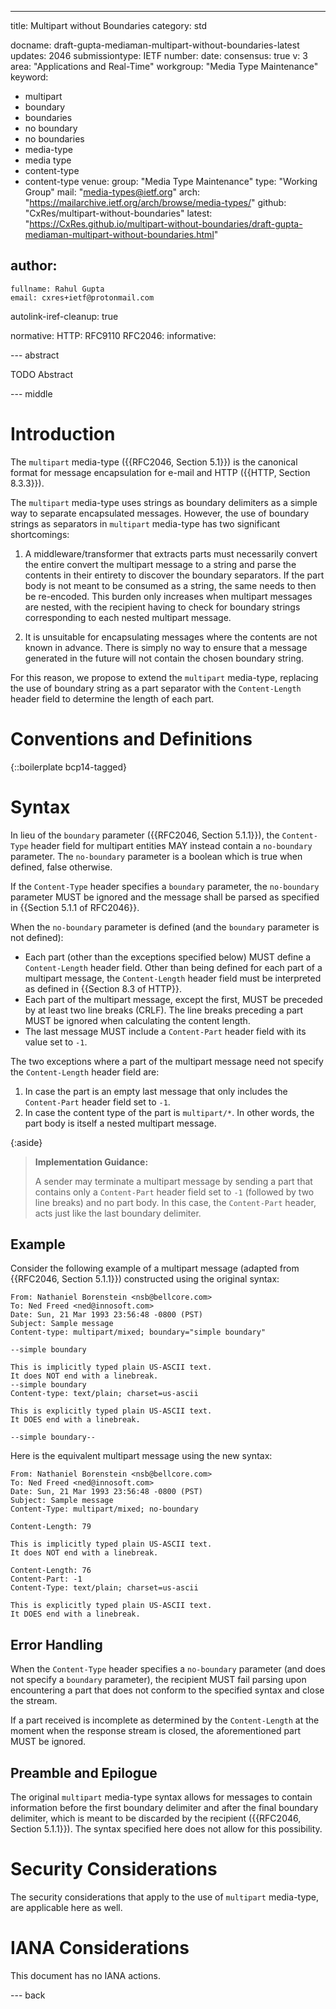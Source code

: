 ---
title: Multipart without Boundaries
category: std

docname: draft-gupta-mediaman-multipart-without-boundaries-latest
updates: 2046
submissiontype: IETF
number:
date:
consensus: true
v: 3
area: "Applications and Real-Time"
workgroup: "Media Type Maintenance"
keyword:
 - multipart
 - boundary
 - boundaries
 - no boundary
 - no boundaries
 - media-type
 - media type
 - content-type
 - content-type
venue:
  group: "Media Type Maintenance"
  type: "Working Group"
  mail: "media-types@ietf.org"
  arch: "https://mailarchive.ietf.org/arch/browse/media-types/"
  github: "CxRes/multipart-without-boundaries"
  latest: "https://CxRes.github.io/multipart-without-boundaries/draft-gupta-mediaman-multipart-without-boundaries.html"

author:
 -
    fullname: Rahul Gupta
    email: cxres+ietf@protonmail.com

autolink-iref-cleanup: true

normative:
  HTTP: RFC9110
  RFC2046:
informative:


--- abstract

TODO Abstract


--- middle

# Introduction

The `multipart` media-type ({{RFC2046, Section 5.1}}) is the canonical format for message encapsulation for e-mail and HTTP ({{HTTP, Section 8.3.3}}).

The `multipart` media-type uses strings as boundary delimiters as a simple way to separate encapsulated messages. However, the use of boundary strings as separators in `multipart` media-type has two significant shortcomings:

1. A middleware/transformer that extracts parts must necessarily convert the entire convert the multipart message to a string and parse the contents in their entirety to discover the boundary separators. If the part body is not meant to be consumed as a string, the same needs to then be re-encoded. This burden only increases when multipart messages are nested, with the recipient having to check for boundary strings corresponding to each nested multipart message.

2. It is unsuitable for encapsulating messages where the contents are not known in advance. There is simply no way to ensure that a message generated in the future will not contain the chosen boundary string.

For this reason, we propose to extend the `multipart` media-type, replacing the use of boundary string as a part separator with the `Content-Length` header field to determine the length of each part.

# Conventions and Definitions

{::boilerplate bcp14-tagged}

# Syntax

In lieu of the `boundary` parameter ({{RFC2046, Section 5.1.1}}), the `Content-Type` header field for multipart entities MAY instead contain a `no-boundary` parameter. The `no-boundary` parameter is a boolean which is true when defined, false otherwise.

If the `Content-Type` header specifies a `boundary` parameter, the `no-boundary` parameter MUST be ignored and the message shall be parsed as specified in {{Section 5.1.1 of RFC2046}}.

When the `no-boundary` parameter is defined (and the `boundary` parameter is not defined):

+ Each part (other than the exceptions specified below) MUST define a `Content-Length` header field. Other than being defined for each part of a multipart message, the `Content-Length` header field must be interpreted as defined in {{Section 8.3 of HTTP}}.
+ Each part of the multipart message, except the first, MUST be preceded by at least two line breaks (CRLF). The line breaks preceding a part MUST be ignored when calculating the content length.
+ The last message MUST include a `Content-Part` header field with its value set to `-1`.

The two exceptions where a part of the multipart message need not specify the `Content-Length` header field are:

1. In case the part is an empty last message that only includes the `Content-Part` header field set to `-1`.
1. In case the content type of the part is `multipart/*`. In other words, the part body is itself a nested multipart message.

{:aside}
> **Implementation Guidance:**
>
> A sender may terminate a multipart message by sending a part that contains only a `Content-Part` header field set to `-1` (followed by two line breaks) and no part body. In this case, the `Content-Part` header, acts just like the last boundary delimiter.

## Example

Consider the following example of a multipart message (adapted from {{RFC2046, Section 5.1.1}}) constructed using the original syntax:

~~~ http
From: Nathaniel Borenstein <nsb@bellcore.com>
To: Ned Freed <ned@innosoft.com>
Date: Sun, 21 Mar 1993 23:56:48 -0800 (PST)
Subject: Sample message
Content-type: multipart/mixed; boundary="simple boundary"

--simple boundary

This is implicitly typed plain US-ASCII text.
It does NOT end with a linebreak.
--simple boundary
Content-type: text/plain; charset=us-ascii

This is explicitly typed plain US-ASCII text.
It DOES end with a linebreak.

--simple boundary--
~~~

Here is the equivalent multipart message using the new syntax:

~~~ http
From: Nathaniel Borenstein <nsb@bellcore.com>
To: Ned Freed <ned@innosoft.com>
Date: Sun, 21 Mar 1993 23:56:48 -0800 (PST)
Subject: Sample message
Content-Type: multipart/mixed; no-boundary

Content-Length: 79

This is implicitly typed plain US-ASCII text.
It does NOT end with a linebreak.

Content-Length: 76
Content-Part: -1
Content-Type: text/plain; charset=us-ascii

This is explicitly typed plain US-ASCII text.
It DOES end with a linebreak.

~~~

## Error Handling

When the `Content-Type` header specifies a `no-boundary` parameter (and does not specify a `boundary` parameter), the recipient MUST fail parsing upon encountering a part that does not conform to the specified syntax and close the stream.

If a part received is incomplete as determined by the `Content-Length` at the moment when the response stream is closed, the aforementioned part MUST be ignored.

## Preamble and Epilogue

The original `multipart` media-type syntax allows for messages to contain information before the first boundary delimiter and after the final boundary delimiter, which is meant to be discarded by the recipient ({{RFC2046, Section 5.1.1}}). The syntax specified here does not allow for this possibility.

# Security Considerations

The security considerations that apply to the use of `multipart` media-type, are applicable here as well.

# IANA Considerations

This document has no IANA actions.


--- back
